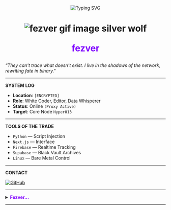 <p align="center">
  <img src="https://readme-typing-svg.demolab.com?font=Fira+Code&weight=700&size=32&pause=1000&color=8000FF&center=true&vCenter=true&width=900&lines=fezver+Initializing...;Location%3A+Unknown+Network+Sector;Occupation%3A+Digital+Shadowrunner;System+Access+Granted%3A+Level+007;Hunting+worthy+targets+in+the+cyber+depths...;Data+extraction+mode%3A+ACTIVE;Uplink+Complete+%5BOK%5D" alt="Typing SVG" />
</p>

<h1 align="center">

 ![fezver gif image silver wolf](https://github.com/user-attachments/assets/5e6f9668-8f7c-4d11-93e9-0117aa4d08c8) 
  
  <span style="color:#8000FF;">fezver</span>
</h1>







 *“They can't trace what doesn't exist. I live in the shadows of the network, rewriting fate in binary."*

---

 **SYSTEM LOG**

- **Location**: `[ENCRYPTED]`  
- **Role**: White Coder, Editor, Data Whisperer  
- **Status**: Online `(Proxy Active)`  
- **Target**: Core Node `Hyper013`

---

 **TOOLS OF THE TRADE**

- `Python` — Script Injection  
- `Next.js` — Interface 
- `Firebase` — Realtime Tracking  
- `Supabase` — Black Vault Archives  
- `Linux` — Bare Metal Control

---

 **CONTACT**

[![GitHub](https://img.shields.io/badge/GitHub-fezver-8000FF?style=for-the-badge&logo=github)](https://github.com/fezver)

---

<details>
<summary><strong><span style="color:#8000FF;"> Fezver...</span></strong></summary>

<br>

<p align="left">
 <img src="https://readme-typing-svg.demolab.com?font=Fira+Mono&weight=400&size=22&pause=5000&color=8000FF&center=true&vCenter=true&width=850&lines=fezver+is+a+rookie+not+newbie+coder+who+started+his+career+on+GitHub...;...on+a+mission+to+hunt+worthy+targets+in+the+cyber+realm.;He+exists+between+nodes+and+neon%2C+never+static.;fezver+is+not+just+a+name%2C+it's+a+signal+transmission bruh." alt="Typing SVG long description" alt="Typing SVG" />
</p>

</details>

---

